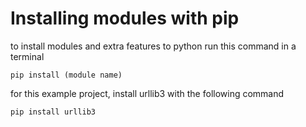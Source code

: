 # Installing modules with pip

to install modules and extra features to python run this command in a terminal
```
pip install (module name)
```
for this example project, install urllib3 with the following command
```
pip install urllib3
```
